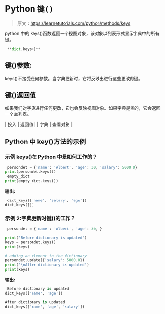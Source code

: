 # Python `键()`

> 原文：<https://learnetutorials.com/python/methods/keys>

python 中的 keys()函数返回一个视图对象，该对象以列表形式显示字典中的所有键。

```py
 **dict.keys()** 

```

## 键()参数:

keys()不接受任何参数。当字典更新时，它将反映出进行这些更改的键。

## 键()返回值

如果我们对字典进行任何更改，它也会反映视图对象。如果字典是空的，它会返回一个空列表。

| 投入 | 返回值 |
| 字典 | 查看对象 |

## Python 中 key()方法的示例

### 示例 keys()在 Python 中是如何工作的？

```py
 persondet = {'name': 'Albert', 'age': 30, 'salary': 5000.0}
print(persondet.keys())
 empty_dict
print(empty_dict.keys()) 

```

**输出:**

```py
 dict_keys(['name', 'salary', 'age'])
dict_keys([]) 
```

### 示例 2:字典更新时键()的工作？

```py
 persondet = {'name': 'Albert', 'age': 30, }

print('Before dictionary is updated')
keys = persondet.keys()
print(keys)

# adding an element to the dictionary
persondet.update({'salary': 5000.0})
print('\nAfter dictionary is updated')
print(keys) 

```

**输出:**

```py
 Before dictionary is updated
dict_keys(['name', 'age'])

After dictionary is updated
dict_keys(['name', 'age', 'salary']) 
```